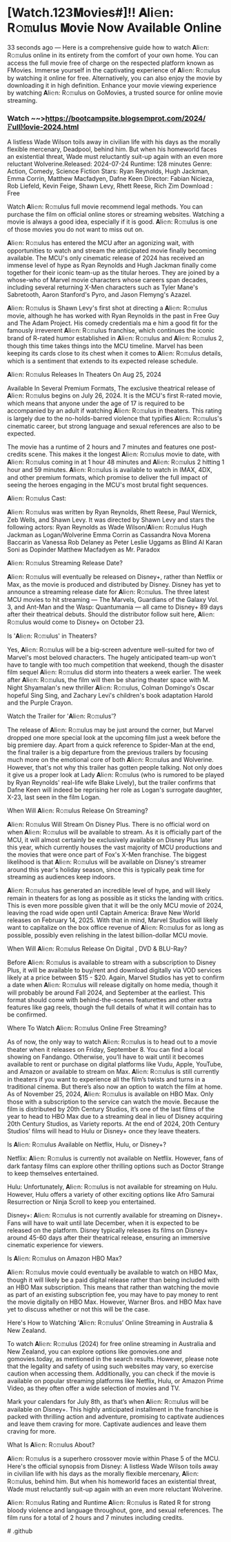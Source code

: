 <h1 style="text-align: left;">[Watch.123𝐌ovies#]!! 𝐀li𝚎n: R𝚘𝚖ulus 𝗠ovie Now Available Online</h1><p>33 seconds ago — Here is a comprehensive guide how to watch 𝐀li𝚎n: R𝚘𝚖ulus online in its entirety from the comfort of your own home. You can access the full movie free of charge on the respected platform known as FMovies. Immerse yourself in the captivating experience of 𝐀li𝚎n: R𝚘𝚖ulus by watching it online for free. Alternatively, you can also enjoy the movie by downloading it in high definition. Enhance your movie viewing experience by watching 𝐀li𝚎n: R𝚘𝚖ulus on GoMovies, a trusted source for online movie streaming.</p><p></p><p><p><h3>Watch ~~><a href="https://bit.ly/47bBa7s">https://bootcampsite.blogsemprot.com/2024/𝙵ull𝙼ovie-2024.html</a></h3></p><p></p><p>A listless Wade Wilson toils away in civilian life with his days as the morally flexible mercenary, Deadpool, behind him. But when his homeworld faces an existential threat, Wade must reluctantly suit-up again with an even more reluctant Wolverine.Released: 2024-07-24 Runtime: 128 minutes Genre: Action, Comedy, Science Fiction Stars: Ryan Reynolds, Hugh Jackman, Emma Corrin, Matthew Macfadyen, Dafne Keen Director: Fabian Nicieza, Rob Liefeld, Kevin Feige, Shawn Levy, Rhett Reese, Rich Zim Download : Free</p><p></p><p>Watch 𝐀li𝚎n: R𝚘𝚖ulus full movie recommend legal methods. You can purchase the film on official online stores or streaming websites. Watching a movie is always a good idea, especially if it is good. 𝐀li𝚎n: R𝚘𝚖ulus is one of those movies you do not want to miss out on.</p><p></p><p>𝐀li𝚎n: R𝚘𝚖ulus has entered the MCU after an agonizing wait, with opportunities to watch and stream the anticipated movie finally becoming available. The MCU's only cinematic release of 2024 has received an immense level of hype as Ryan Reynolds and Hugh Jackman finally come together for their iconic team-up as the titular heroes. They are joined by a whose-who of Marvel movie characters whose careers span decades, including several returning X-Men characters such as Tyler Mane's Sabretooth, Aaron Stanford's Pyro, and Jason Flemyng's Azazel.</p><p></p><p>𝐀li𝚎n: R𝚘𝚖ulus is Shawn Levy's first shot at directing a 𝐀li𝚎n: R𝚘𝚖ulus movie, although he has worked with Ryan Reynolds in the past in Free Guy and The Adam Project. His comedy credentials ma
e him a good fit for the famously irreverent 𝐀li𝚎n: R𝚘𝚖ulus franchise, which continues the iconic brand of R-rated humor established in 𝐀li𝚎n: R𝚘𝚖ulus and 𝐀li𝚎n: R𝚘𝚖ulus 2, though this time takes things into the MCU timeline. Marvel has been keeping its cards close to its chest when it comes to 𝐀li𝚎n: R𝚘𝚖ulus details, which is a sentiment that extends to its expected release schedule.</p><p></p><p>𝐀li𝚎n: R𝚘𝚖ulus Releases In Theaters On Aug 25, 2024</p><p></p><p>Available In Several Premium Formats, The exclusive theatrical release of 𝐀li𝚎n: R𝚘𝚖ulus begins on July 26, 2024. It is the MCU's first R-rated movie, which means that anyone under the age of 17 is required to be accompanied by an adult if watching 𝐀li𝚎n: R𝚘𝚖ulus in theaters. This rating is largely due to the no-holds-barred violence that typifies 𝐀li𝚎n: R𝚘𝚖ulus's cinematic career, but strong language and sexual references are also to be expected.</p><p></p><p>The movie has a runtime of 2 hours and 7 minutes and features one post-credits scene. This makes it the longest 𝐀li𝚎n: R𝚘𝚖ulus movie to date, with
𝐀li𝚎n: R𝚘𝚖ulus coming in at 1 hour 48 minutes and 𝐀li𝚎n: R𝚘𝚖ulus 2 hitting 1 hour and 59 minutes. 𝐀li𝚎n: R𝚘𝚖ulus is available to watch in IMAX, 4DX, and other premium formats, which promise to deliver the full impact of seeing the heroes engaging in the MCU's most brutal fight sequences.</p><p></p><p>𝐀li𝚎n: R𝚘𝚖ulus Cast:</p><p></p><p>𝐀li𝚎n: R𝚘𝚖ulus was written by Ryan Reynolds, Rhett Reese, Paul Wernick, Zeb Wells, and Shawn Levy. It was directed by Shawn Levy and stars the following actors: Ryan Reynolds as Wade Wilson/𝐀li𝚎n: R𝚘𝚖ulus Hugh Jackman as Logan/Wolverine Emma Corrin as Cassandra Nova Morena Baccarin as Vanessa Rob Delaney as Peter Leslie Uggams as Blind Al Karan Soni as Dopinder Matthew Macfadyen as Mr. Paradox</p><p></p><p>𝐀li𝚎n: R𝚘𝚖ulus Streaming Release Date?</p><p></p><p>𝐀li𝚎n: R𝚘𝚖ulus will eventually be released on Disney+, rather than Netflix or Max, as the movie is produced and distributed by Disney. Disney has yet to announce a streaming release date for 𝐀li𝚎n: R𝚘𝚖ulus. The three latest MCU movies to hit streaming — The Marvels, Guardians of the Galaxy Vol. 3, and Ant-Man and the Wasp: Quantumania — all came to Disney+ 89 days after their theatrical debuts. Should the distributor follow suit here, 𝐀li𝚎n: R𝚘𝚖ulus would come to Disney+ on October 23.</p><p></p><p>Is '𝐀li𝚎n: R𝚘𝚖ulus' in Theaters?</p><p></p><p>Yes, 𝐀li𝚎n: R𝚘𝚖ulus will be a big-screen adventure well-suited for two of Marvel's most beloved characters. The hugely anticipated team-up won't have to tangle with too much competition that weekend, though the disaster film sequel 𝐀li𝚎n: R𝚘𝚖ulus did storm into theaters a week earlier. The week after 𝐀li𝚎n: R𝚘𝚖ulus, the film will then be sharing theater space with M. Night Shyamalan's new thriller 𝐀li𝚎n: R𝚘𝚖ulus, Colman Domingo's Oscar hopeful Sing Sing, and Zachary Levi's children's book adaptation Harold and the Purple Crayon.</p><p></p><p>Watch the Trailer for '𝐀li𝚎n: R𝚘𝚖ulus'?</p><p></p><p>The release of 𝐀li𝚎n: R𝚘𝚖ulus may be just around the corner, but Marvel dropped one more special look at the upcoming film just a week before the big premiere day. Apart from a quick reference to Spider-Man at the end, the final trailer is a big departure from the previous trailers by focusing much more on the emotional core of both 𝐀li𝚎n: R𝚘𝚖ulus and Wolverine. However, that's not why this trailer has gotten people talking. Not only does it give us a proper look at Lady 𝐀li𝚎n: R𝚘𝚖ulus (who is rumored to be played by Ryan Reynolds' real-life wife Blake Lively), but the trailer confirms that Dafne Keen will indeed be reprising her role as Logan's surrogate daughter, X-23, last seen in the film Logan.</p><p></p><p>When Will 𝐀li𝚎n: R𝚘𝚖ulus Release On Streaming?</p><p></p><p>𝐀li𝚎n: R𝚘𝚖ulus Will Stream On Disney Plus. There is no official word on when 𝐀li𝚎n: R𝚘𝚖ulus will be available to stream. As it is officially part of the MCU, it will almost certainly be exclusively available on Disney Plus later this year, which currently houses the vast majority of MCU productions and the movies that were once part of Fox's X-Men franchise. The biggest likelihood is that 𝐀li𝚎n: R𝚘𝚖ulus will be available on Disney's streamer around this year's holiday season, since this is typically peak time for streaming as audiences keep indoors.</p><p></p><p>𝐀li𝚎n: R𝚘𝚖ulus has generated an incredible level of hype, and will likely remain in theaters for as long as possible as it sticks the landing with critics. This is even more possible given that it will be the only MCU movie of 2024, leaving the road wide open until Captain America: Brave New World releases on February 14, 2025. With that in mind, Marvel Studios will likely want to capitalize on the box office revenue of 𝐀li𝚎n: R𝚘𝚖ulus for as long as possible, possibly even relishing in the latest billion-dollar MCU movie.</p><p></p><p>When Will 𝐀li𝚎n: R𝚘𝚖ulus Release On Digital , DVD & BLU-Ray?</p><p></p><p>Before 𝐀li𝚎n: R𝚘𝚖ulus is available to stream with a subscription to Disney Plus, it will be available to buy/rent and download digitally via VOD services likely at a price between $15 - $20. Again, Marvel Studios has yet to confirm a date when 𝐀li𝚎n: R𝚘𝚖ulus will release digitally on home media, though it will probably be around Fall 2024, and September at the earliest. This format should come with behind-the-scenes featurettes and other extra features like gag reels, though the full details of what it will contain has to be confirmed.</p><p></p><p>Where To Watch 𝐀li𝚎n: R𝚘𝚖ulus Online Free Streaming?</p><p></p><p>As of now, the only way to watch 𝐀li𝚎n: R𝚘𝚖ulus is to head out to a movie theater when it releases on Friday, September 8. You can find a local showing on Fandango. Otherwise, you’ll have to wait until it becomes available to rent or purchase on digital platforms like Vudu, Apple, YouTube, and Amazon or available to stream on Max. 𝐀li𝚎n: R𝚘𝚖ulus is still currently in theaters if you want to experience all the film’s twists and turns in a traditional cinema. But there’s also now an option to watch the film at home. As of November 25, 2024, 𝐀li𝚎n: R𝚘𝚖ulus is available on HBO Max. Only those with a subscription to the service can watch the movie. Because the film is distributed by 20th Century Studios, it’s one of the last films of the year to head to HBO Max due to a streaming deal in lieu of Disney acquiring 20th Century Studios, as Variety reports. At the end of 2024, 20th Century Studios’ films will head to Hulu or Disney+ once they leave theaters.</p><p></p><p>Is 𝐀li𝚎n: R𝚘𝚖ulus Available on Netflix, Hulu, or Disney+?</p><p></p><p>Netflix: 𝐀li𝚎n: R𝚘𝚖ulus is currently not available on Netflix. However, fans of dark fantasy films can explore other thrilling options such as Doctor Strange to keep themselves entertained.</p><p></p><p>Hulu: Unfortunately, 𝐀li𝚎n: R𝚘𝚖ulus is not available for streaming on Hulu. However, Hulu offers a variety of other exciting options like Afro Samurai Resurrection or Ninja Scroll to keep you entertained.</p><p></p><p>Disney+: 𝐀li𝚎n: R𝚘𝚖ulus is not currently available for streaming on Disney+. Fans will have to wait until late December, when it is expected to be released on the platform. Disney typically releases its films on Disney+ around 45-60 days after their theatrical release, ensuring an immersive cinematic experience for viewers.</p><p></p><p>Is 𝐀li𝚎n: R𝚘𝚖ulus on Amazon HBO Max?</p><p></p><p>𝐀li𝚎n: R𝚘𝚖ulus movie could eventually be available to watch on HBO Max, though it will likely be a paid digital release rather than being included with an HBO Max subscription. This means that rather than watching the movie as part of an existing subscription fee, you may have to pay money to rent the movie digitally on HBO Max. However, Warner Bros. and HBO Max have yet to discuss whether or not this will be the case.</p><p></p><p>Here's How to Watching ‘𝐀li𝚎n: R𝚘𝚖ulus’ Online Streaming in Australia & New Zealand.</p><p></p><p>To watch 𝐀li𝚎n: R𝚘𝚖ulus (2024) for free online streaming in Australia and New Zealand, you can explore options like gomovies.one and gomovies.today, as mentioned in the search results. However, please note that the legality and safety of using such websites may vary, so exercise caution when accessing them. Additionally, you can check if the movie is available on popular streaming platforms like Netflix, Hulu, or Amazon Prime Video, as they often offer a wide selection of movies and TV.</p><p></p><p>Mark your calendars for July 8th, as that’s when 𝐀li𝚎n: R𝚘𝚖ulus will be available on Disney+. This highly anticipated installment in the franchise is packed with thrilling action and adventure, promising to captivate audiences and leave them craving for more. Captivate audiences and leave them craving for more.</p><p></p><p>What Is 𝐀li𝚎n: R𝚘𝚖ulus About?</p><p></p><p>𝐀li𝚎n: R𝚘𝚖ulus is a superhero crossover movie within Phase 5 of the MCU. Here's the official synopsis from Disney: A listless Wade Wilson toils away in civilian life with his days as the morally flexible mercenary, 𝐀li𝚎n: R𝚘𝚖ulus, behind him. But when his homeworld faces an existential threat, Wade must reluctantly suit-up again with an even more reluctant Wolverine.</p><p></p><p>𝐀li𝚎n: R𝚘𝚖ulus Rating and Runtime 𝐀li𝚎n: R𝚘𝚖ulus is Rated R for strong bloody violence and language throughout, gore, and sexual references. The film runs for a total of 2 hours and 7 minutes including credits.</p><p></p><p># .github</p>
